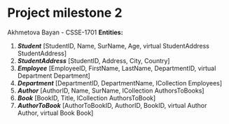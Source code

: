 # Project milestone 2
Akhmetova Bayan - CSSE-1701
**Entities:**
1.	***Student*** [StudentID, Name, SurName, Age, virtual StudentAddress StudentAddress]
2.	***StudentAddress*** [StudentID, Address, City, Country]
3.	***Employee*** [EmployeeID, FirstName, LastName, DepartmentID, virtual Department Department]
4.	***Department*** [DepartmentID, DepartmentName, ICollection<Employee> Employees]
5.	***Author*** [AuthorID, Name, SurName, ICollection<AuthorToBook> AuthorsToBooks]
6.	***Book*** [BookID, Title, ICollection<AuthorToBook> AuthorsToBook]
7.	***AuthorToBook*** [AuthorToBookID, AuthorID, BookID, virtual Author Author, virtual Book Book]
